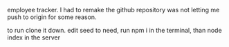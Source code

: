 employee tracker. I had to remake the github repository was not letting me push to origin for some reason.

to run clone it down. edit seed to need, run npm i in the terminal, than node index in the server